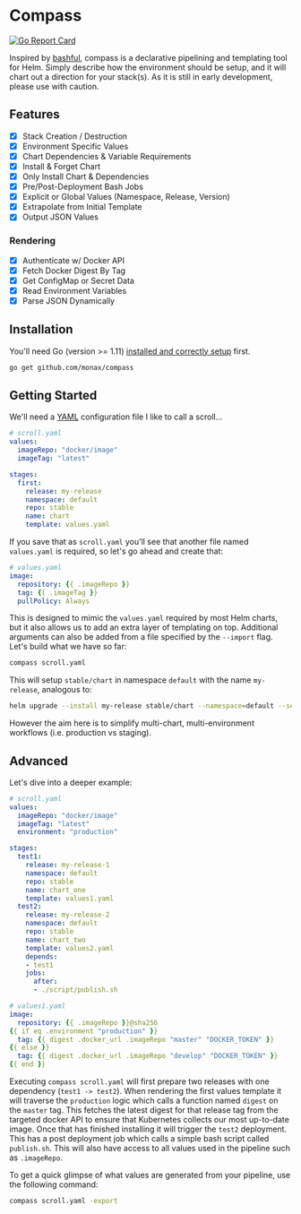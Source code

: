 # Compass

[![Go Report Card](https://goreportcard.com/badge/github.com/gregdhill/compass)](https://goreportcard.com/report/github.com/monax/compass)

Inspired by [bashful](https://github.com/wagoodman/bashful), compass is a declarative pipelining and templating tool for Helm. Simply describe how the environment should be setup, and it will chart out a direction for your stack(s). As it is still in early development, please use with caution.

## Features

- [x] Stack Creation / Destruction
- [x] Environment Specific Values
- [x] Chart Dependencies & Variable Requirements
- [x] Install & Forget Chart
- [x] Only Install Chart & Dependencies
- [x] Pre/Post-Deployment Bash Jobs
- [x] Explicit or Global Values (Namespace, Release, Version)
- [x] Extrapolate from Initial Template
- [x] Output JSON Values

### Rendering

- [x] Authenticate w/ Docker API
- [x] Fetch Docker Digest By Tag
- [x] Get ConfigMap or Secret Data
- [x] Read Environment Variables
- [x] Parse JSON Dynamically

## Installation

You'll need Go (version >= 1.11) [installed and correctly setup](https://golang.org/doc/install) first.

```bash
go get github.com/monax/compass
```

## Getting Started

We'll need a [YAML](https://yaml.org) configuration file I like to call a scroll...

```yaml
# scroll.yaml
values:
  imageRepo: "docker/image"
  imageTag: "latest"

stages:
  first:
    release: my-release
    namespace: default
    repo: stable
    name: chart
    template: values.yaml
```

If you save that as `scroll.yaml` you'll see that another file named `values.yaml` is required, so let's go ahead and create that:

```yaml
# values.yaml
image:
  repository: {{ .imageRepo }}
  tag: {{ .imageTag }}
  pullPolicy: Always
```

This is designed to mimic the `values.yaml` required by most Helm charts, but it also allows us to add an extra layer of templating on top. Additional arguments can also be added from a file specified by the `--import` flag. Let's build what we have so far:

```bash
compass scroll.yaml
```

This will setup `stable/chart` in namespace `default` with the name `my-release`, analogous to:

```bash
helm upgrade --install my-release stable/chart --namespace=default --set 'repository="docker/image",tag="latest",pullPolicy=Always'
```

However the aim here is to simplify multi-chart, multi-environment workflows (i.e. production vs staging).

## Advanced

Let's dive into a deeper example:

```yaml
# scroll.yaml
values:
  imageRepo: "docker/image"
  imageTag: "latest"
  environment: "production"

stages:
  test1:
    release: my-release-1
    namespace: default
    repo: stable
    name: chart_one
    template: values1.yaml
  test2:
    release: my-release-2
    namespace: default
    repo: stable
    name: chart_two
    template: values2.yaml
    depends:
    - test1
    jobs:
      after:
      - ./script/publish.sh
```

```yaml
# values1.yaml
image:
  repository: {{ .imageRepo }}@sha256
{{ if eq .environment "production" }}
  tag: {{ digest .docker_url .imageRepo "master" "DOCKER_TOKEN" }}
{{ else }}
  tag: {{ digest .docker_url .imageRepo "develop" "DOCKER_TOKEN" }}
{{ end }}
```

Executing `compass scroll.yaml` will first prepare two releases with one dependency (`test1 -> test2`). When rendering the first values template it will traverse the `production` logic which calls a function named `digest` on the `master` tag. This fetches the latest digest for that release tag from the targeted docker API to ensure that Kubernetes collects our most up-to-date image. Once that has finished installing it will trigger the `test2` deployment. This has a post deployment job which calls a simple bash script called `publish.sh`. This will also have access to all values used in the pipeline such as `.imageRepo`.

To get a quick glimpse of what values are generated from your pipeline, use the following command:

```bash
compass scroll.yaml -export
```
